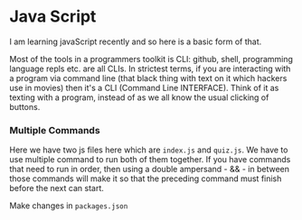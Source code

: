 # Java Script

I am learning javaScript recently and so here is a basic form of that.

Most of the tools in a programmers toolkit is CLI: github, shell, programming language repls etc. are all CLIs. In strictest terms, if you are interacting with a program via command line (that black thing with text on it which hackers use in movies) then it's a CLI (Command Line INTERFACE).
Think of it as texting with a program, instead of as we all know the usual clicking of buttons.

### Multiple Commands

Here we have two js files here which are ```index.js``` and ```quiz.js```. We have to use multiple command to run both of them together.
If you have commands that need to run in order, then using a double ampersand - && - in between those commands will make it so that the preceding command must finish before the next can start.

Make changes in ```packages.json```
